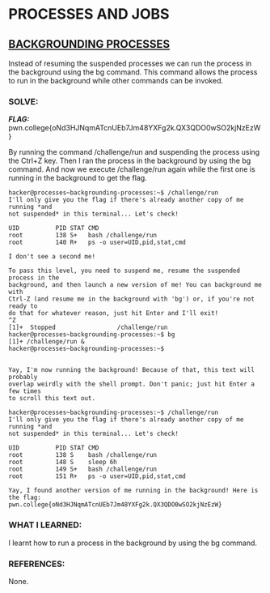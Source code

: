 # **PROCESSES AND JOBS**
## **<ins>BACKGROUNDING PROCESSES</ins>**
Instead of resuming the suspended processes we can run the process in the background using the bg command.
This command allows the process to run in the background while other commands can be invoked.

### SOLVE: 
***FLAG:*** pwn.college{oNd3HJNqmATcnUEb7Jm48YXFg2k.QX3QDO0wSO2kjNzEzW}

By running the command /challenge/run and suspending the process using the Ctrl+Z key. Then I ran the process in the background by 
using the bg command. And now we execute /challenge/run again while the first one is running in the background to get the flag.


```
hacker@processes~backgrounding-processes:~$ /challenge/run
I'll only give you the flag if there's already another copy of me running *and
not suspended* in this terminal... Let's check!

UID          PID STAT CMD
root         138 S+   bash /challenge/run
root         140 R+   ps -o user=UID,pid,stat,cmd

I don't see a second me!

To pass this level, you need to suspend me, resume the suspended process in the
background, and then launch a new version of me! You can background me with
Ctrl-Z (and resume me in the background with 'bg') or, if you're not ready to
do that for whatever reason, just hit Enter and I'll exit!
^Z
[1]+  Stopped                 /challenge/run
hacker@processes~backgrounding-processes:~$ bg
[1]+ /challenge/run &
hacker@processes~backgrounding-processes:~$


Yay, I'm now running the background! Because of that, this text will probably
overlap weirdly with the shell prompt. Don't panic; just hit Enter a few times
to scroll this text out.

hacker@processes~backgrounding-processes:~$ /challenge/run
I'll only give you the flag if there's already another copy of me running *and
not suspended* in this terminal... Let's check!

UID          PID STAT CMD
root         138 S    bash /challenge/run
root         148 S    sleep 6h
root         149 S+   bash /challenge/run
root         151 R+   ps -o user=UID,pid,stat,cmd

Yay, I found another version of me running in the background! Here is the flag:
pwn.college{oNd3HJNqmATcnUEb7Jm48YXFg2k.QX3QDO0wSO2kjNzEzW}
```

### WHAT I LEARNED:
I learnt how to run a process in the background by using the bg command.

### REFERENCES:
None. 

